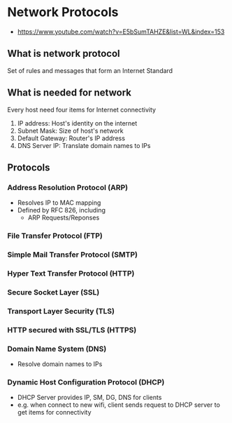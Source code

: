 # Network Protocols

- https://www.youtube.com/watch?v=E5bSumTAHZE&list=WL&index=153

## What is network protocol

Set of rules and messages that form an Internet Standard

## What is needed for network

Every host need four items for Internet connectivity

1. IP address: Host's identity on the internet
1. Subnet Mask: Size of host's network
1. Default Gateway: Router's IP address
1. DNS Server IP: Translate domain names to IPs

## Protocols

### Address Resolution Protocol (ARP)

- Resolves IP to MAC mapping
- Defined by RFC 826, including
  - ARP Requests/Reponses

### File Transfer Protocol (FTP)

### Simple Mail Transfer Protocol (SMTP)

### Hyper Text Transfer Protocol (HTTP)

### Secure Socket Layer (SSL)

### Transport Layer Security (TLS)

### HTTP secured with SSL/TLS (HTTPS)

### Domain Name System (DNS)

- Resolve domain names to IPs

### Dynamic Host Configuration Protocol (DHCP)

- DHCP Server provides IP, SM, DG, DNS for clients
- e.g. when connect to new wifi, client sends request to DHCP server to get items for connectivity
